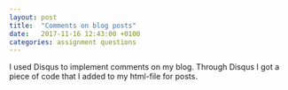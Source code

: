 ```yaml
---
layout: post
title:  "Comments on blog posts"
date:   2017-11-16 12:43:00 +0100
categories: assignment questions
---
```

I used Disqus to implement comments on my blog. Through Disqus I got a piece of code that I added to my html-file for posts. 